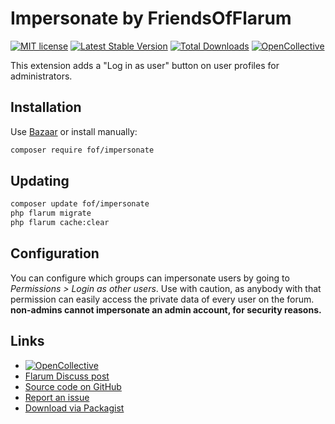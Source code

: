 # Impersonate by FriendsOfFlarum

[![MIT license](https://img.shields.io/badge/license-MIT-blue.svg)](https://github.com/FriendsOfFlarum/impersonate/blob/master/LICENSE.md) [![Latest Stable Version](https://img.shields.io/packagist/v/fof/impersonate.svg)](https://packagist.org/packages/fof/impersonate) [![Total Downloads](https://img.shields.io/packagist/dt/fof/impersonate.svg)](https://packagist.org/packages/fof/impersonate) [![OpenCollective](https://img.shields.io/badge/opencollective-fof-blue.svg)](https://opencollective.com/fof/donate)

This extension adds a "Log in as user" button on user profiles for administrators.

## Installation

Use [Bazaar](https://discuss.flarum.org/d/5151) or install manually:

```bash
composer require fof/impersonate
```

## Updating

```bash
composer update fof/impersonate
php flarum migrate
php flarum cache:clear
```

## Configuration

You can configure which groups can impersonate users by going to *Permissions > Login as other users*.
Use with caution, as anybody with that permission can easily access the private data of every user on the forum.
**non-admins cannot impersonate an admin account, for security reasons.**

## Links

- [![OpenCollective](https://img.shields.io/badge/donate-friendsofflarum-44AEE5?style=for-the-badge&logo=open-collective)](https://opencollective.com/fof/donate)
- [Flarum Discuss post](https://discuss.flarum.org/d/9868)
- [Source code on GitHub](https://github.com/FriendsOfFlarum/impersonate)
- [Report an issue](https://github.com/FriendsOfFlarum/issues)
- [Download via Packagist](https://packagist.org/packages/fof/impersonate)
